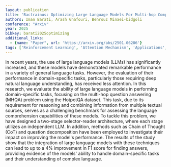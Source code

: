 ```yaml
---
layout: publication
title: 'Bactrainus: Optimizing Large Language Models For Multi-hop Complex Question Answering Tasks'
authors: Iman Barati, Arash Ghafouri, Behrouz Minaei-bidgoli
conference: "Arxiv"
year: 2025
bibkey: barati2025optimizing
additional_links:
  - {name: "Paper", url: 'https://arxiv.org/abs/2501.06286'}
tags: ['Reinforcement Learning', 'Attention Mechanism', 'Applications', 'Model Architecture']
---
```

In recent years, the use of large language models (LLMs) has significantly
increased, and these models have demonstrated remarkable performance in a
variety of general language tasks. However, the evaluation of their performance
in domain-specific tasks, particularly those requiring deep natural language
understanding, has received less attention. In this research, we evaluate the
ability of large language models in performing domain-specific tasks, focusing
on the multi-hop question answering (MHQA) problem using the HotpotQA dataset.
This task, due to its requirement for reasoning and combining information from
multiple textual sources, serves as a challenging benchmark for assessing the
language comprehension capabilities of these models. To tackle this problem, we
have designed a two-stage selector-reader architecture, where each stage
utilizes an independent LLM. In addition, methods such as Chain of Thought
(CoT) and question decomposition have been employed to investigate their impact
on improving the model's performance. The results of the study show that the
integration of large language models with these techniques can lead to up to a
4% improvement in F1 score for finding answers, providing evidence of the
models' ability to handle domain-specific tasks and their understanding of
complex language.
